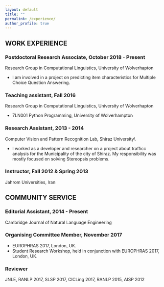 ```yaml
---
layout: default
title: ""
permalink: /experience/
author_profile: true
---
```



## WORK EXPERIENCE

### Postdoctoral Research Associate, October 2018 - Present
Research Group in Computational Linguistics, University of Wolverhapton
* I am involved in a project on predicting item characteristics for Multiple Choice Question Answering.
    
### Teaching assistant, Fall 2016
Research Group in Computational Linguistics, University of Wolverhapton
* 7LN001 Python Programming, University of Wolverhampton

### Research Assistant, 2013 - 2014
Computer Vision and Pattern Recognition Lab, Shiraz University\
* I worked as a developer and researcher on a project about trafficc analysis for the Municipality of the
city of Shiraz. My responsibility was mostly focused on solving Stereopsis problems.

### Instructor, Fall 2012 & Spring 2013
Jahrom Universities, Iran


## COMMUNITY SERVICE

### Editorial Assistant, 2014 - Present
Cambridge Journal of Natural Language Engineering

### Organising Committee Member, November 2017
* EUROPHRAS 2017, London, UK.
* Student Research Workshop, held in conjunction with EUROPHRAS 2017, London, UK.

### Reviewer
JNLE, RANLP 2017, SLSP 2017, CICLing 2017, RANLP 2015, AISP 2012
